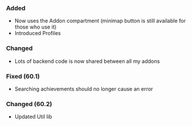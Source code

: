 ### Added
- Now uses the Addon compartment (minimap button is still available for those who use it)
- Introduced Profiles

### Changed
- Lots of backend code is now shared between all my addons

### Fixed (60.1)
- Searching achievements should no longer cause an error

### Changed (60.2)
- Updated Util lib